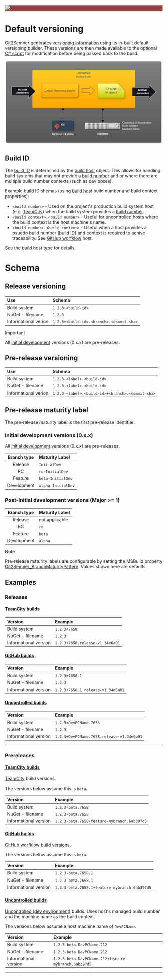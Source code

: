 ﻿---
uid: default-versioning
---

<div style="background-color:#944248;padding:0px;margin-bottom:0.5em">
  <img src="https://noetictools.github.io/Git2SemVer/Images/Git2SemVer_banner_840x70.png"/>
</div>

# Default versioning

Git2SemVer generates [versioning information](xref:NoeticTools.Git2SemVer.MSBuild.Versioning.Generation.IVersionOutputs) using its in-built default versioning builder.
These versions are then made available to the optional [C# script](xref:csharp-script) for modification before being passed back to the build.

![](../Images/MSBuild_tasks_01.png)

## Build ID

The [build ID](xref:glossary#build-id) is determined by the [build host](xref:build-hosts) object.
This allows for handling build systems that may not provide a [build number](xref:glossary#build-number) and or where there are multiple build number contexts (such as dev boxes).

Example build ID shemas (using [build host](xref:build-hosts) build number and build context properties):

* `<build number>`  - Used on the project's production build system host (e.g: [TeamCity](xref:teamcity)) when the build system provides a [build number](xref:glossary#build-number).
* `<build context>.<build number>` - Useful for [uncontrolled hosts](xref:uncontrolled-host) where the build context is the host machine's name.
* `<build number>.<build context>` - Useful when a host provides a psuedo build number ([build ID](xref:glossary#build-id)) and context is required to achive traceability. See [GitHub worfklow](xref:github-workflows) host.

See the [build host](xref:build-hosts) type for details.

# Schema

## Release versioning

| Use                   | Schema                                           |
|:---                   |:---                                              |
| Build system          | `1.2.3+<build-id>`                               |
| NuGet - filename      | `1.2.3`                                          |
| Informational verion  | `1.2.3+<build-id>.<branch>.<commit-sha>`         |

> [!IMPORTANT]  
> All [initial development](https://semver.org/#spec-item-4) versions (0.x.x) are pre-releases.

## Pre-release versioning

| Use                   | Schema                                           |
|:---                   |:---                                              |
| Build system          | `1.2.3-<label>.<build-id>`                       |
| NuGet - filename      | `1.2.3-<label>.<build-id>`                       |
| Informational verion  | `1.2.3-<label>.<build-id>+<branch>.<commit-sha>` |

## Pre-release maturity label

The pre-release maturity label is the first pre-release identifier.

### Initial development versions (0.x.x)

All [initial development](https://semver.org/#spec-item-4) versions (0.x.x) are pre-releases.

| Branch type      | Maturity Label     |
|:-:               |:--                 |
| Release          | `InitialDev`       |
| RC               | `rc-InitialDev`    |
| Feature          | `beta-InitialDev`  |
| Development      | `alpha-InitialDev` |

### Post-Initial development versions (Major >= 1)

| Branch type      | Maturity Label     |
|:-:               |:--                 |
| Release          | not applicable     |
| RC               | `rc`               |
| Feature          | `beta`             |
| Development      | `alpha`            |

> [!NOTE]
> Pre-release maturity labels are configurable by setting the MSBuild property [Git2SemVer_BranchMaturityPattern](xref:glossary).
> Values shown here are defaults.

## Examples

### Releases

#### [TeamCity builds](#tab/controlled-build-teamcity)

| Version               | Example          |
|:---                   |:---                             |
| Build system          | `1.2.3+7658`                    |
| NuGet - filename      | `1.2.3`                         |
| Informational version | `1.2.3+7658.release-v1.34e6a01` |

#### [GitHub builds](#tab/controlled-build-github)

| Version               | Example         |
|:---                   |:---                               |
| Build system          | `1.2.3+7658.1`                    |
| NuGet - filename      | `1.2.3`                           |
| Informational version | `1.2.3+7658.1.release-v1.34e6a01` |

#### [Uncontrolled builds](#tab/uncontrolled-build)

| Version               | Example          |
|:---                   |:---                                       |
| Build system          | `1.2.3+DevPCName.7658`                    |
| NuGet - filename      | `1.2.3`                                   |
| Informational version | `1.2.3+DevPCName.7658.release-v1.34e6a01` |

---

### Prereleases

#### [TeamCity builds](#tab/controlled-build-teamcity)

[TeamCity](xref:teamcity) build versions.

The versions below assume this is `beta`.

| Version               | Example                                |
|:---                   |:---                                         |
| Build system          | `1.2.3-beta.7658`                           |
| NuGet - filename      | `1.2.3-beta.7658`                           |
| Informational version | `1.2.3-beta.7658+feature-mybranch.6ab397d5` |

#### [GitHub builds](#tab/controlled-build-github)

[GitHub worfklow](xref:github-workflows) build versions.

The versions below assume this is `beta`.

| Version | Example                                           |
|:---                   |:---                                           |
| Build system          | `1.2.3-beta.7658.1`                           |
| NuGet - filename      | `1.2.3-beta.7658.1`                           |
| Informational version | `1.2.3-beta.7658.1+feature-mybranch.6ab397d5` |

#### [Uncontrolled builds](#tab/uncontrolled-build)

[Uncontrolled (dev environment)](xref:uncontrolled-host) builds. Uses host's managed build number and the machine name as the build context.

The versions below assume a host machine name of `DevPCName`.

| Version | Example                                           |
|:---                  |:---                                                       |
| Build system         | `1.2.3-beta.DevPCName.212`                            |
| NuGet - filename     | `1.2.3-beta.DevPCName.212`                            |
| Informational version | `1.2.3-beta.DevPCName.212+feature-mybranch.6ab397d5`  |

---

